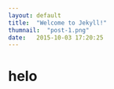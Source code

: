 ```yaml
---
layout: default
title:  "Welcome to Jekyll!"
thumnail:  "post-1.png"
date:   2015-10-03 17:20:25
---
```


# helo
